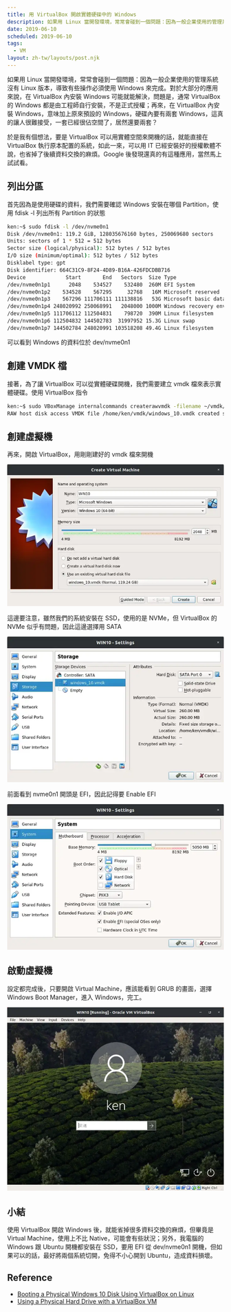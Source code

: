 ```yaml
---
title: 用 VirtualBox 開啟實體硬碟中的 Windows
description: 如果用 Linux 當開發環境，常常會碰到一個問題：因為一般企業使用的管理系統沒有 Linux 版本，導致有些操作必須使用 Windows 來完成。對於大部分的應用來說，在 VirtualBox 內安裝 Windows 可能就能解決，問題是，通常 VirtualBox 的 Windows 都是由工程師自行安裝，不是正式授權；再來，在 VirtualBox 內安裝 Windows，意味加上原來預設的 Windows，硬碟內要有兩套 Windows…
date: 2019-06-10
scheduled: 2019-06-10
tags:
  - VM
layout: zh-tw/layouts/post.njk
---
```


如果用 Linux 當開發環境，常常會碰到一個問題：因為一般企業使用的管理系統沒有 Linux 版本，導致有些操作必須使用 Windows 來完成。對於大部分的應用來說，在 VirtualBox 內安裝 Windows 可能就能解決，問題是，通常 VirtualBox 的 Windows 都是由工程師自行安裝，不是正式授權；再來，在 VirtualBox 內安裝 Windows，意味加上原來預設的 Windows，硬碟內要有兩套 Windows，這真的讓人很難接受，一套已經很佔空間了，居然還要兩套？

於是我有個想法，要是 VirtualBox 可以用實體空間來開機的話，就能直接在 VirtualBox 執行原本配置的系統，如此一來，可以用 IT 已經安裝好的授權軟體不說，也省掉了後續資料交換的麻煩。Google 後發現還真的有這種應用，當然馬上試試看。

## 列出分區

首先因為是使用硬碟的資料，我們需要確認 Windows 安裝在哪個 Partition，使用 fdisk -l 列出所有 Partition 的狀態

```bash
ken:~$ sudo fdisk -l /dev/nvme0n1
Disk /dev/nvme0n1: 119.2 GiB, 128035676160 bytes, 250069680 sectors
Units: sectors of 1 * 512 = 512 bytes
Sector size (logical/physical): 512 bytes / 512 bytes
I/O size (minimum/optimal): 512 bytes / 512 bytes
Disklabel type: gpt
Disk identifier: 664C31C9-8F24-4D89-B16A-426FDCDBB716
Device             Start       End   Sectors  Size Type
/dev/nvme0n1p1      2048    534527    532480  260M EFI System
/dev/nvme0n1p2    534528    567295     32768   16M Microsoft reserved
/dev/nvme0n1p3    567296 111706111 111138816   53G Microsoft basic data
/dev/nvme0n1p4 248020992 250068991   2048000 1000M Windows recovery environment
/dev/nvme0n1p5 111706112 112504831    798720  390M Linux filesystem
/dev/nvme0n1p6 112504832 144502783  31997952 15.3G Linux swap
/dev/nvme0n1p7 144502784 248020991 103518208 49.4G Linux filesystem
```

可以看到 Windows 的資料位於 dev/nvme0n1

## 創建 VMDK 檔

接著，為了讓 VirtualBox 可以從實體硬碟開機，我們需要建立 vmdk 檔來表示實體硬碟。使用 VirtualBox 指令

```bash
ken:~$ sudo VBoxManage internalcommands createrawvmdk -filename ~/vmdk/windows_10.vmdk -rawdisk /dev/nvme0n1p1
RAW host disk access VMDK file /home/ken/vmdk/windows_10.vmdk created successfully.
```

## 創建虛擬機

再來，開啟 VirtualBox，用剛剛建好的 vmdk 檔來開機

![](/img/posts/using-physical-disc-with-virtualbox/virtualbox-1.webp)

這邊要注意，雖然我們的系統安裝在 SSD，使用的是 NVMe，但 VirtualBox 的 NVMe 似乎有問題，因此這邊選擇用 SATA

![](/img/posts/using-physical-disc-with-virtualbox/virtualbox-2.webp)

前面看到 nvme0n1 開頭是 EFI，因此記得要 Enable EFI

![](/img/posts/using-physical-disc-with-virtualbox/virtualbox-3.webp)

## 啟動虛擬機

設定都完成後，只要開啟 Virtual Machine，應該能看到 GRUB 的畫面，選擇 Windows Boot Manager，進入 Windows，完工。

![](/img/posts/using-physical-disc-with-virtualbox/virtualbox-4.webp)

## 小結

使用 VirtualBox 開啟 Windows 後，就能省掉很多資料交換的麻煩，但畢竟是 Virtual Machine，使用上不比 Native，可能會有些狀況；另外，我電腦的 Windows 跟 Ubuntu 開機都安裝在 SSD，要用 EFI 從 dev/nvme0n1 開機，但如果可以的話，最好將兩個系統切開，免得不小心開到 Ubuntu，造成資料損壞。

## Reference

- [Booting a Physical Windows 10 Disk Using VirtualBox on Linux](https://www.jamieweb.net/blog/booting-a-physical-windows-10-disk-using-virtualbox-on-linux/)
- [Using a Physical Hard Drive with a VirtualBox VM](https://www.serverwatch.com/server-tutorials/using-a-physical-hard-drive-with-a-virtualbox-vm.html)

